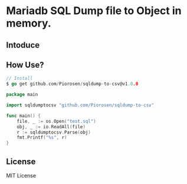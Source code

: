 # Mariadb SQL Dump file to Object in memory.

## Intoduce

## How Use?

```go
// Install
$ go get github.com/Piorosen/sqldump-to-csv@v1.0.0
```

```go
package main

import sqldumptocsv "github.com/Piorosen/sqldump-to-csv"

func main() { 
    file, _ := os.Open("test.sql")
    obj, _ := io.ReadAll(file)
    r := sqldumptocsv.Parse(obj)
    fmt.Printf("%s", r)
}
```

## License 

MIT License
